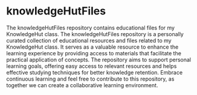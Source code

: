 # knowledgeHutFiles
The knowledgeHutFiles repository contains educational files for my KnowledgeHut class. 
The knowledgeHutFiles repository is a personally curated collection of educational resources and files related to my KnowledgeHut class. 
It serves as a valuable resource to enhance the learning experience by providing access to materials that facilitate the practical application of concepts.
The repository aims to support personal learning goals, offering easy access to relevant resources and helps effective studying techniques for better knowledge retention.
Embrace continuous learning and feel free to contribute to this repository, as together we can create a collaborative learning environment.
